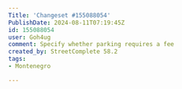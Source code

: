 ```yaml
---
Title: 'Changeset #155088054'
PublishDate: 2024-08-11T07:19:45Z
id: 155088054
user: Goh4ug
comment: Specify whether parking requires a fee
created_by: StreetComplete 58.2
tags:
- Montenegro

---
```

